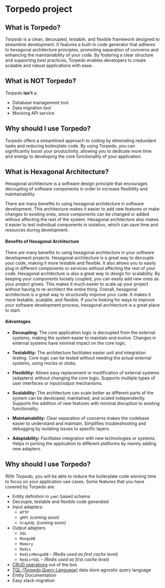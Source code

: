 # Torpedo project

## What is Torpedo?
<span class="dsMainColor">_Torpedo_</span> is a clean, decoupled, testable, and flexible framework designed to streamline development. It features a built-in code generator that adheres to hexagonal architecture principles, promoting separation of concerns and enhancing the maintainability of your code. By fostering a clear structure and supporting best practices, Torpedo enables developers to create scalable and robust applications with ease.

## What is NOT Torpedo?
<span class="dsMainColor">_Torpedo_</span> **isn't** a:
 
 - Database management tool.
 - Data migration tool
 - Mocking API service

## Why should I use Torpedo?
Torpedo offers a streamlined approach to coding by eliminating redundant tasks and reducing boilerplate code. By using Torpedo, you can significantly boost your productivity, allowing you to dedicate more time and energy to developing the core functionality of your application.

## What is Hexagonal Architecture?

Hexagonal architecture is a software design principle that encourages decoupling of software components in order to increase flexibility and maintainability.

There are many benefits to using hexagonal architecture in software development. This architecture makes it easier to add new features or make changes to existing ones, since components can be changed or added without affecting the rest of the system. Hexagonal architecture also makes it easier to test individual components in isolation, which can save time and resources during development.


#### Benefits of Hexagonal Architecture

There are many benefits to using hexagonal architecture in your software development projects. Hexagonal architecture is a great way to decouple your code, making it more testable and flexible. It also allows you to easily plug in different components or services without affecting the rest of your code. Hexagonal architecture is also a great way to design for scalability. By keeping your components loosely coupled, you can easily add new ones as your project grows. This makes it much easier to scale up your project without having to re-architect the entire thing. Overall, hexagonal architecture is a great way to structurally improve your code. It makes it more testable, scalable, and flexible. If you’re looking for ways to improve your software development process, hexagonal architecture is a great place to start.

#### Advantages

 - **Decoupling:** The core application logic is decoupled from the external systems, making the system easier to maintain and evolve.
Changes in external systems have minimal impact on the core logic.

 - **Testability:** The architecture facilitates easier unit and integration testing.
Core logic can be tested without needing the actual external systems, using mocks or stubs.

 - **Flexibility:** Allows easy replacement or modification of external systems (adapters) without changing the core logic.
Supports multiple types of user interfaces or input/output mechanisms.

 - **Scalability:** The architecture can scale better as different parts of the system can be developed, maintained, and scaled independently.
Supports the addition of new features with minimal disruption to existing functionality.

 - **Maintainability:** Clear separation of concerns makes the codebase easier to understand and maintain.
Simplifies troubleshooting and debugging by isolating issues to specific layers.

 - **Adaptability:** Facilitates integration with new technologies or systems.
Helps in porting the application to different platforms by merely adding new adapters.

## Why should I use Torpedo?

With
<span class="dsMainColor">_Torpedo_</span>, you will be able to reduce the boilerplate code winning time to focus on your application use cases.
Some features that you have covered by Torpedo are:

- Entity definition in `yaml` based schema
- Decouple, testable and flexible code generated
- Input adapters:
    - `HTTP`
    - `gRPC` _(coming soon)_
    - `GraphQL` _(coming soon)_
- Output adapters
    - `SQL`
    - `MongoDB`
    - `Memory`
    - `Redis`
    - `Redis+MongoDB` - _(Redis used as first cache level)_
    - `Redis+SQL` - _(Redis used as first cache level)_
- [CRUD operations](https://en.wikipedia.org/wiki/Create,_read,_update_and_delete) out of the box
- [TQL _(Torpedo Query Language)_](tql.html) data store agnostic query language
- Entity Documentation
- Easy stack migration

